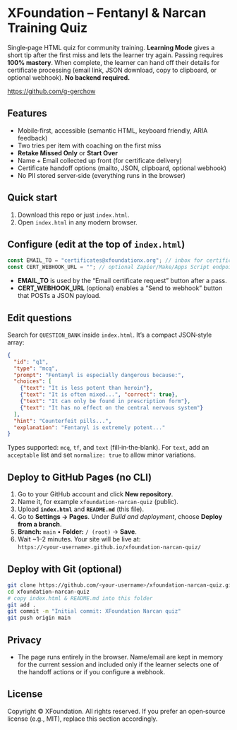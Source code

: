 # XFoundation – Fentanyl & Narcan Training Quiz

Single‑page HTML quiz for community training. **Learning Mode** gives a short tip after the first miss and lets the learner try again. Passing requires **100% mastery**. When complete, the learner can hand off their details for certificate processing (email link, JSON download, copy to clipboard, or optional webhook). **No backend required.**

https://github.com/g-gerchow

## Features
- Mobile‑first, accessible (semantic HTML, keyboard friendly, ARIA feedback)
- Two tries per item with coaching on the first miss
- **Retake Missed Only** or **Start Over**
- Name + Email collected up front (for certificate delivery)
- Certificate handoff options (mailto, JSON, clipboard, optional webhook)
- No PII stored server‑side (everything runs in the browser)

## Quick start
1. Download this repo or just `index.html`.
2. Open `index.html` in any modern browser.

## Configure (edit at the top of `index.html`)
```js
const EMAIL_TO = "certificates@xfoundationx.org"; // inbox for certificate requests
const CERT_WEBHOOK_URL = ""; // optional Zapier/Make/Apps Script endpoint
```
- **EMAIL_TO** is used by the “Email certificate request” button after a pass.
- **CERT_WEBHOOK_URL** (optional) enables a “Send to webhook” button that POSTs a JSON payload.

## Edit questions
Search for `QUESTION_BANK` inside `index.html`. It’s a compact JSON‑style array:
```json
{
  "id": "q1",
  "type": "mcq",
  "prompt": "Fentanyl is especially dangerous because:",
  "choices": [
    {"text": "It is less potent than heroin"},
    {"text": "It is often mixed...", "correct": true},
    {"text": "It can only be found in prescription form"},
    {"text": "It has no effect on the central nervous system"}
  ],
  "hint": "Counterfeit pills...",
  "explanation": "Fentanyl is extremely potent..."
}
```
Types supported: `mcq`, `tf`, and `text` (fill‑in‑the‑blank). For `text`, add an `acceptable` list and set `normalize: true` to allow minor variations.

## Deploy to GitHub Pages (no CLI)
1. Go to your GitHub account and click **New repository**.
2. Name it, for example `xfoundation-narcan-quiz` (public).
3. Upload **`index.html`** and **`README.md`** (this file).
4. Go to **Settings → Pages**. Under *Build and deployment*, choose **Deploy from a branch**.
5. **Branch:** `main` • **Folder:** `/ (root)` → **Save**.
6. Wait ~1–2 minutes. Your site will be live at:  
   `https://<your-username>.github.io/xfoundation-narcan-quiz/`

## Deploy with Git (optional)
```bash
git clone https://github.com/<your-username>/xfoundation-narcan-quiz.git
cd xfoundation-narcan-quiz
# copy index.html & README.md into this folder
git add .
git commit -m "Initial commit: XFoundation Narcan quiz"
git push origin main
```

## Privacy
- The page runs entirely in the browser. Name/email are kept in memory for the current session and included only if the learner selects one of the handoff actions or if you configure a webhook.

## License
Copyright © XFoundation. All rights reserved. If you prefer an open‑source license (e.g., MIT), replace this section accordingly.
